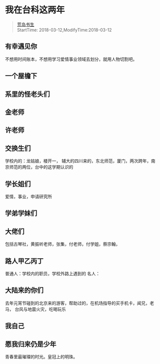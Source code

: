 # 我在台科这两年
> [荒岛书生](http://www.lidaxiang.cn/)  
> StartTime: 2018-03-12,ModifyTime:2018-03-12

## 有幸遇见你
不想用时间账本，不想用学习爱情事业领域去划分，就用人物切割吧。

## 一个屋檐下

## 系里的怪老头们

## 金老师

## 许老师

## 交换生们
学校内的：龙姑娘，楼开一，
辅大的四川来的，东北师范，厦门，两次跨年，南京师范的两位，台中的这学期认识的

## 学长姐们
爱情，事业，申请研究所

## 学弟学妹们

## 大佬们
包括古琴社，黄振听老师，张集，付老师，付学姐，蔡宗翰，

## 路人甲乙丙丁
普通人：学校内的职员，学校外路上遇到的
名人：

## 大陆来的你们
去年元宵节碰到的北京来的游客，帮助过的，在机场指导的买手机卡，闻兄，老马，
台风与地震火灾，吃喝玩乐

## 我自己

## 愿我归来仍是少年
青春里最璀璨的时光。皇冠上的明珠。
